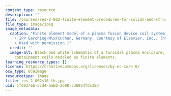```yaml
---
content_type: resource
description: ''
file: /courses/res-2-002-finite-element-procedures-for-solids-and-structures-spring-2010/1fd027eb5cd4aab02b08536954fdc38d_res-2-002s10-th.jpg
file_type: image/jpeg
image_metadata:
  caption: "Finite element model of a plasma fusion device coil system. (Image by\
    \ IPP Garching-M\xFCnchen, Germany. Courtesy of Elsevier, Inc., [http://www.sciencedirect.com](http://www.sciencedirect.com).\
    \ Used with permission.)"
  credit: ''
  image-alt: Black and white schematic of a toroidal plasma enclosure, with field
    containment coils modeled as finite elements.
learning_resource_types: []
license: https://creativecommons.org/licenses/by-nc-sa/4.0/
ocw_type: OCWImage
resourcetype: Image
title: res-2-002s10-th.jpg
uid: 1fd027eb-5cd4-aab0-2b08-536954fdc38d
---
```

